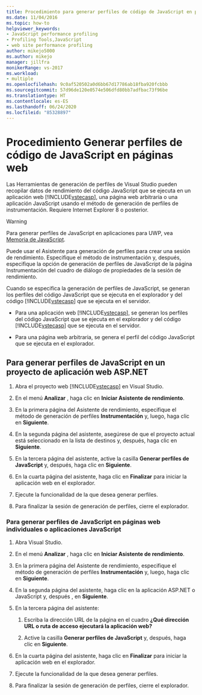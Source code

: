 ```yaml
---
title: Procedimiento para generar perfiles de código de JavaScript en páginas web | Microsoft Docs
ms.date: 11/04/2016
ms.topic: how-to
helpviewer_keywords:
- JavaScript performance profiling
- Profiling Tools,JavaScript
- web site performance profiling
author: mikejo5000
ms.author: mikejo
manager: jillfra
monikerRange: vs-2017
ms.workload:
- multiple
ms.openlocfilehash: 9c0af520502a0d6bb67d17786ab18fba920fcbbb
ms.sourcegitcommit: 57d96de120e0574e506dfd80bb7adfbac73f96be
ms.translationtype: HT
ms.contentlocale: es-ES
ms.lasthandoff: 06/24/2020
ms.locfileid: "85328897"
---
```

# <a name="how-to-profile-javascript-code-in-web-pages"></a>Procedimiento Generar perfiles de código de JavaScript en páginas web

Las Herramientas de generación de perfiles de Visual Studio pueden recopilar datos de rendimiento del código JavaScript que se ejecuta en un aplicación web [!INCLUDE[vstecasp](../code-quality/includes/vstecasp_md.md)], una página web arbitraria o una aplicación JavaScript usando el método de generación de perfiles de instrumentación. Requiere Internet Explorer 8 o posterior.

> [!WARNING]
> Para generar perfiles de JavaScript en aplicaciones para UWP, vea [Memoria de JavaScript](../profiling/javascript-memory.md).

Puede usar el Asistente para generación de perfiles para crear una sesión de rendimiento. Especifique el método de instrumentación y, después, especifique la opción de generación de perfiles de JavaScript de la página Instrumentación del cuadro de diálogo de propiedades de la sesión de rendimiento.

Cuando se especifica la generación de perfiles de JavaScript, se generan los perfiles del código JavaScript que se ejecuta en el explorador y del código [!INCLUDE[vstecasp](../code-quality/includes/vstecasp_md.md)] que se ejecuta en el servidor.

- Para una aplicación web [!INCLUDE[vstecasp](../code-quality/includes/vstecasp_md.md)], se generan los perfiles del código JavaScript que se ejecuta en el explorador y del código [!INCLUDE[vstecasp](../code-quality/includes/vstecasp_md.md)] que se ejecuta en el servidor.

- Para una página web arbitraria, se genera el perfil del código JavaScript que se ejecuta en el explorador.

## <a name="to-profile-javascript-in-an-aspnet-web-application-project"></a>Para generar perfiles de JavaScript en un proyecto de aplicación web ASP.NET

1. Abra el proyecto web [!INCLUDE[vstecasp](../code-quality/includes/vstecasp_md.md)] en Visual Studio.

2. En el menú **Analizar** , haga clic en **Iniciar Asistente de rendimiento**.

3. En la primera página del Asistente de rendimiento, especifique el método de generación de perfiles **Instrumentación** y, luego, haga clic en **Siguiente**.

4. En la segunda página del asistente, asegúrese de que el proyecto actual está seleccionado en la lista de destinos y, después, haga clic en **Siguiente**.

5. En la tercera página del asistente, active la casilla **Generar perfiles de JavaScript** y, después, haga clic en **Siguiente**.

6. En la cuarta página del asistente, haga clic en **Finalizar** para iniciar la aplicación web en el explorador.

7. Ejecute la funcionalidad de la que desea generar perfiles.

8. Para finalizar la sesión de generación de perfiles, cierre el explorador.

### <a name="to-profile-javascript-in-individual-web-pages-or-a-javascript-applications"></a>Para generar perfiles de JavaScript en páginas web individuales o aplicaciones JavaScript

1. Abra Visual Studio.

2. En el menú **Analizar** , haga clic en **Iniciar Asistente de rendimiento**.

3. En la primera página del Asistente de rendimiento, especifique el método de generación de perfiles **Instrumentación** y, luego, haga clic en **Siguiente**.

4. En la segunda página del asistente, haga clic en la aplicación ASP.NET o JavaScript y, después , en **Siguiente**.

5. En la tercera página del asistente:

    1. Escriba la dirección URL de la página en el cuadro **¿Qué dirección URL o ruta de acceso ejecutará la aplicación web?**

    2. Active la casilla **Generar perfiles de JavaScript** y, después, haga clic en **Siguiente**.

6. En la cuarta página del asistente, haga clic en **Finalizar** para iniciar la aplicación web en el explorador.

7. Ejecute la funcionalidad de la que desea generar perfiles.

8. Para finalizar la sesión de generación de perfiles, cierre el explorador.
